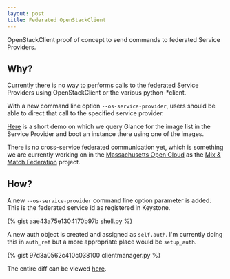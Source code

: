 ```yaml
---
layout: post
title: Federated OpenStackClient
---
```


<div class="message">
  OpenStackClient proof of concept to send commands to federated Service Providers.
</div>
<!--more-->


## Why?
Currently there is no way to performs calls to the federated Service Providers using OpenStackClient or the various python-\*client.

With a new command line option `--os-service-provider`, users should be able to direct that call to the specified service provider.

[Here](http://paste.openstack.org/show/491281/) is a short demo on which we query Glance for the image list in the Service Provider and boot an instance there using one of the images.

There is no cross-service federated communication yet, which is something we are currently working on in the [Massachusetts Open Cloud](http://info.massopencloud.org) as the [Mix & Match Federation](http://info.massopencloud.org/blog/mixmatch-federation/) project.  

## How?
A new `--os-service-provider` command line option parameter is added. This is the federated service id as registered in Keystone.

{% gist aae43a75e1304170b97b shell.py %}

A new auth object is created and assigned as `self.auth`. I'm currently doing this in `auth_ref` but a more appropriate place would be `setup_auth`.

{% gist 97d3a0562c410c038100 clientmanager.py %}

The entire diff can be viewed [here](https://gist.github.com/knikolla/5985bd18e2f075d9e3af).
